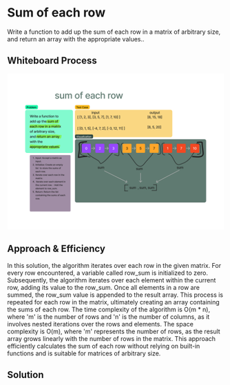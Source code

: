 # Sum of each row
Write a function to add up the sum of each row in a matrix of arbitrary size, and return an array with the appropriate values..

## Whiteboard Process
![White board](sumOfEachRow.png)

## Approach & Efficiency

In this solution, the algorithm iterates over each row in the given matrix. For every row encountered, a variable called row_sum is initialized to zero. Subsequently, the algorithm iterates over each element within the current row, adding its value to the row_sum. Once all elements in a row are summed, the row_sum value is appended to the result array. This process is repeated for each row in the matrix, ultimately creating an array containing the sums of each row. The time complexity of the algorithm is O(m * n), where 'm' is the number of rows and 'n' is the number of columns, as it involves nested iterations over the rows and elements. The space complexity is O(m), where 'm' represents the number of rows, as the result array grows linearly with the number of rows in the matrix. This approach efficiently calculates the sum of each row without relying on built-in functions and is suitable for matrices of arbitrary size.

## Solution
